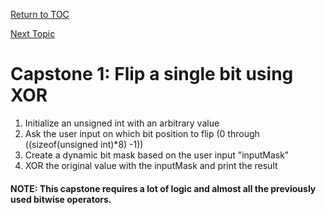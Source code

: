 <a href="https://github.com/CyberTrainingUSAF/05-C-Programming/blob/master/00-Table-of-Contents.md" rel="Return to TOC"> Return to TOC </a>

<a href="https://github.com/CyberTrainingUSAF/05-C-Programming/blob/master/07_Control_flow/README.md" rel="Next Topic"> Next Topic </a>

# Capstone 1: Flip a single bit using XOR

1. Initialize an unsigned int with an arbitrary value
2. Ask the user input on which bit position to flip \(0 through \(\(sizeof\(unsigned int\)\*8) -1\))
3. Create a dynamic bit mask based on the user input "inputMask"
4. XOR the original value with the inputMask and print the result

#### NOTE: This capstone requires a lot of logic and almost all the previously used bitwise operators.
